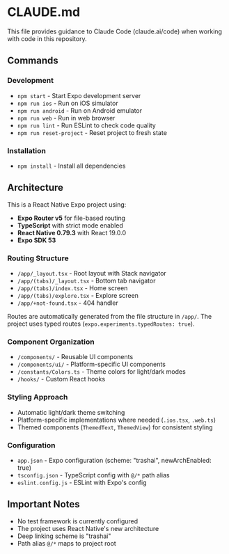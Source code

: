 # CLAUDE.md

This file provides guidance to Claude Code (claude.ai/code) when working with code in this repository.

## Commands

### Development
- `npm start` - Start Expo development server
- `npm run ios` - Run on iOS simulator
- `npm run android` - Run on Android emulator
- `npm run web` - Run in web browser
- `npm run lint` - Run ESLint to check code quality
- `npm run reset-project` - Reset project to fresh state

### Installation
- `npm install` - Install all dependencies

## Architecture

This is a React Native Expo project using:
- **Expo Router v5** for file-based routing
- **TypeScript** with strict mode enabled
- **React Native 0.79.3** with React 19.0.0
- **Expo SDK 53**

### Routing Structure
- `/app/_layout.tsx` - Root layout with Stack navigator
- `/app/(tabs)/_layout.tsx` - Bottom tab navigator
- `/app/(tabs)/index.tsx` - Home screen
- `/app/(tabs)/explore.tsx` - Explore screen
- `/app/+not-found.tsx` - 404 handler

Routes are automatically generated from the file structure in `/app/`. The project uses typed routes (`expo.experiments.typedRoutes: true`).

### Component Organization
- `/components/` - Reusable UI components
- `/components/ui/` - Platform-specific UI components
- `/constants/Colors.ts` - Theme colors for light/dark modes
- `/hooks/` - Custom React hooks

### Styling Approach
- Automatic light/dark theme switching
- Platform-specific implementations where needed (`.ios.tsx`, `.web.ts`)
- Themed components (`ThemedText`, `ThemedView`) for consistent styling

### Configuration
- `app.json` - Expo configuration (scheme: "trashai", newArchEnabled: true)
- `tsconfig.json` - TypeScript config with `@/*` path alias
- `eslint.config.js` - ESLint with Expo's config

## Important Notes
- No test framework is currently configured
- The project uses React Native's new architecture
- Deep linking scheme is "trashai"
- Path alias `@/*` maps to project root